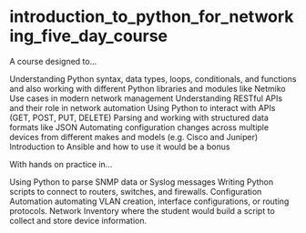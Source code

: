 # introduction_to_python_for_networking_five_day_course
A course designed to... 

Understanding Python syntax, data types, loops, conditionals, and functions and also working with different Python libraries and modules like Netmiko
Use cases in modern network management
Understanding RESTful APIs and their role in network automation
Using Python to interact with APIs (GET, POST, PUT, DELETE)
Parsing and working with structured data formats like JSON
Automating configuration changes across multiple devices from different makes and models (e.g. Cisco and Juniper)
Introduction to Ansible and how to use it would be a bonus

With hands on practice in...

Using Python to parse SNMP data or Syslog messages
Writing Python scripts to connect to routers, switches, and firewalls.
Configuration Automation automating VLAN creation, interface configurations, or routing protocols.
Network Inventory where the student would build a script to collect and store device information.
